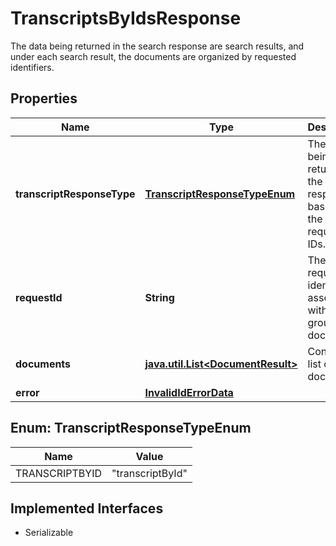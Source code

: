 

# TranscriptsByIdsResponse

The data being returned in the search response are search results, and under each search result, the documents are organized by requested identifiers. 

## Properties

Name | Type | Description | Notes
------------ | ------------- | ------------- | -------------
**transcriptResponseType** | [**TranscriptResponseTypeEnum**](#TranscriptResponseTypeEnum) | The data being returned in the search response based on the requested IDs. |  [optional]
**requestId** | **String** | The requested identifier associated with this group of documents. | 
**documents** | [**java.util.List&lt;DocumentResult&gt;**](DocumentResult.md) | Contains list of documents |  [optional]
**error** | [**InvalidIdErrorData**](InvalidIdErrorData.md) |  |  [optional]



## Enum: TranscriptResponseTypeEnum

Name | Value
---- | -----
TRANSCRIPTBYID | &quot;transcriptById&quot;


## Implemented Interfaces

* Serializable


